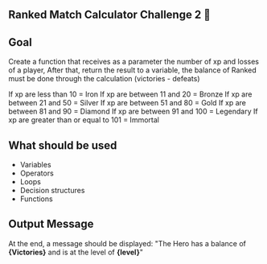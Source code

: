 ## Ranked Match Calculator Challenge 2 🚀

 ## Goal
 
 Create a function that receives as a parameter the number of xp and losses of a player,
 After that, return the result to a variable, the balance of Ranked must be done through the calculation (victories - defeats)

 If xp are less than 10 = Iron
 If xp are between 11 and 20 = Bronze
 If xp are between 21 and 50 = Silver
 If xp are between 51 and 80 = Gold
 If xp are between 81 and 90 = Diamond
 If xp are between 91 and 100 = Legendary
 If xp are greater than or equal to 101 = Immortal
 
 ## What should be used
 
 * Variables
 * Operators
 * Loops
 * Decision structures
 * Functions
 
 ## Output Message
 
 At the end, a message should be displayed:
 "The Hero has a balance of **{Victories}** and is at the level of **{level}**"